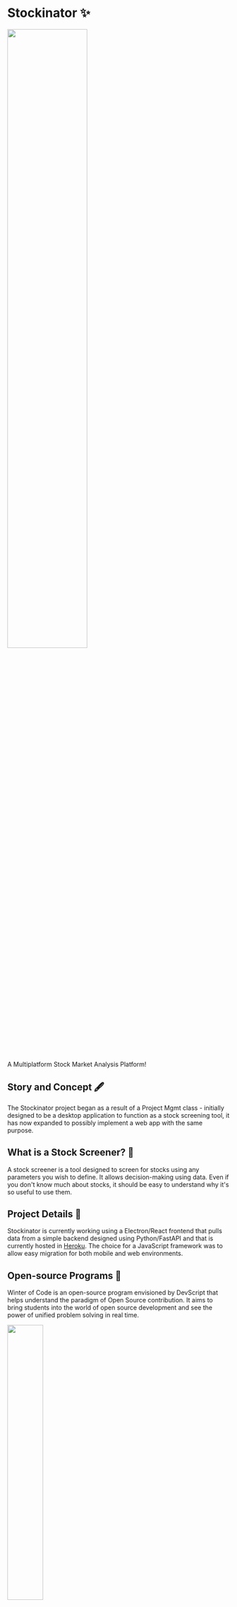 # Stockinator ✨
<img src="https://media.giphy.com/media/1AjFk7MzJBT2UPYKLB/giphy.gif" width="60%"><br>
A Multiplatform Stock Market Analysis Platform!

## Story and Concept 🖋
The Stockinator project began as a result of a Project Mgmt class - initially designed to be a desktop application to function as a stock screening tool, it has now expanded to possibly implement a web app with the same purpose.

## What is a Stock Screener? 🔎
A stock screener is a tool designed to screen for stocks using any parameters you wish to define. It allows decision-making using data. Even if you don't know much about stocks, it should be easy to understand why it's so useful to use them.

## Project Details 📕
Stockinator is currently working using a Electron/React frontend that pulls data from a simple backend designed using Python/FastAPI and that is currently hosted in [Heroku](https://stockinator-data.herokuapp.com/stock/MSFT). The choice for a JavaScript framework was to allow easy migration for both mobile and web environments.

## Open-source Programs 👾
Winter of Code is an open-source program envisioned by DevScript that helps understand the paradigm of Open Source contribution. It aims to bring students into the world of open source development and see the power of unified problem solving in real time.

<img src="https://devscript.tech/woc/img/WOC-logo.png" width="40%">

## Our Contributors 👩🏻‍🤝‍🧑🏼

Thanks goes to these wonderful people ✨✨:
<table>
	<tr>
		<td align="center">
			<a href="https://github.com/ricardoprins">
				<img src="https://avatars2.githubusercontent.com/u/54654484?v=4" width="100px" alt="" />
				<br /> <sub><b>ricardoprins</b></sub>
			</a>
			<br/> <a href="https://github.com/Jayshah6699/datascience-mashup/commits?author=ricardoprins">
                👑 💻 👀 💬 Author
            </a>
		</td>
		<td align="center">
			<a href="https://github.com/akrish4">
				<img src="https://avatars0.githubusercontent.com/u/61831021?v=4" width="100px" alt="" />
				<br /> <sub><b>akrish4</b></sub>
			</a>
			<br/> <a href="https://github.com/Jayshah6699/datascience-mashup/commits?author=akrish4">
                📖
            </a>
		</td>
		<td align="center">
			<a href="https://github.com/BlakeLof">
				<img src="https://avatars0.githubusercontent.com/u/59660821?v=4" width="100px" alt="" />
				<br /> <sub><b>BlakeLof</b></sub>
			</a>
			<br/> <a href="https://github.com/Jayshah6699/datascience-mashup/commits?author=BlakeLof">
                💻
            </a>
		</td>
		<td align="center">
			<a href="https://github.com/muthuannamalai12">
				<img src="https://avatars2.githubusercontent.com/u/64524822?v=4" width="100px" alt="" />
				<br /> <sub><b>muthuannamalai12</b></sub>
			</a>
			<br/> <a href="https://github.com/Jayshah6699/datascience-mashup/commits?author=muthuannamalai12">
                📖
            </a>
		</td>
		<td align="center">
			<a href="https://github.com/apps/dependabot">
				<img src="https://avatars0.githubusercontent.com/in/29110?v=4" width="100px" alt="" />
				<br /> <sub><b>dependabot[bot]</b></sub>
			</a>
			<br/> <a href="https://github.com/Jayshah6699/datascience-mashup/commits?author=dependabot[bot]">
                💻
            </a>
		</td>
		<td align="center">
			<a href="https://github.com/Sloth-Panda">
				<img src="https://avatars2.githubusercontent.com/u/70213384?v=4" width="100px" alt="" />
				<br /> <sub><b>Sloth-Panda</b></sub>
			</a>
			<br/> <a href="https://github.com/Jayshah6699/datascience-mashup/commits?author=Sloth-Panda">
                📖
            </a>
		</td>
		<td align="center">
			<a href="https://github.com/MarcusBacke">
				<img src="https://avatars3.githubusercontent.com/u/59940197?v=4" width="100px" alt="" />
				<br /> <sub><b>MarcusBacke</b></sub>
			</a>
			<br/> <a href="https://github.com/Jayshah6699/datascience-mashup/commits?author=MarcusBacke">
                💻
            </a>
		</td>
	</tr>
	<tr>
		<td align="center">
			<a href="https://github.com/koolgax99">
				<img src="https://avatars0.githubusercontent.com/u/55532999?v=4" width="100px" alt="" />
				<br /> <sub><b>koolgax99</b></sub>
			</a>
			<br/> <a href="https://github.com/Jayshah6699/datascience-mashup/commits?author=koolgax99">
                💻
            </a>
		</td>
	</tr>
</table>

Checkout the contributors [here](https://github.com/ricardoprins/stockinator/blob/master/CONTRIBUTORS.md)


## 💥 How to Contribute ? 
<img src="https://media.giphy.com/media/XruiX7uNiRE4CvFZEs/giphy.gif" width="50%"><br>
- If you wish to contribute kindly check the [CONTRIBUTION.md](https://github.com/ricardoprins/stockinator/blob/master/CONTRIBUTION.md)🤝
- Also checkout the code of conduct [CODE_OF_CONDUCT.md](https://github.com/ricardoprins/stockinator/blob/master/CODE_OF_CONDUCT.md).🤝
## Contact info 📞
Feel free to reach out for suggestions and contributions! If you want to talk to me, don't hesitate to reach out: ricardoprins@gmail.com

## Discord server
For easier interaction with all the developers involved in the project, [join us at our Discord server!](https://discord.gg/8qKxzHgP7C)
